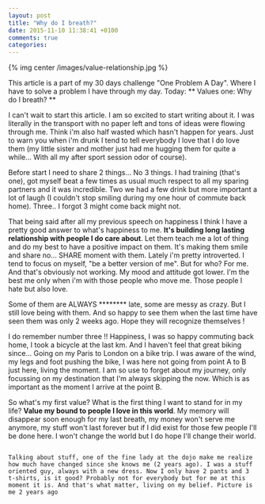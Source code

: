 ```yaml
---
layout: post
title: "Why do I breath?"
date: 2015-11-10 11:38:41 +0100
comments: true
categories:
---
```


{% img center /images/value-relationship.jpg %}

This article is a part of my 30 days challenge "One Problem A Day". Where I have to solve a problem I have through my day. Today: ** Values one: Why do I breath? **

<!-- more -->

I can't wait to start this article. I am so excited to start writing about it. I was literally in the transport with no paper left and tons of ideas were flowing through me. Think i'm also half wasted which hasn't happen for years. Just to warn you when i'm drunk I tend to tell everybody I love that I do love them (my little sister and mother just had me hugging them for quite a while... With all my after sport session odor of course).

Before start I need to share 2 things... No 3 things. I had training (that's one), got myself beat a few times as usual much respect to all my sparing partners and it was incredible. Two we had a few drink but more important a lot of laugh (I couldn't stop smiling during my one hour of commute back home). Three.. I forgot 3 might come back might not.

That being said after all my previous speech on happiness I think I have a pretty good answer to what's happiness to me. **It's building long lasting relationship with people I do care about**. Let them teach me a lot of thing and do my best to have a positive impact on them. It's making them smile and share no... SHARE moment with them. Lately i'm pretty introverted. I tend to focus on myself, "be a better version of me". But for who? For me. And that's obviously not working. My mood and attitude got lower. I'm the best me only when i'm with those people who move me. Those people I hate but also love.

Some of them are ALWAYS ******** late, some are messy as crazy. But I still love being with them. And so happy to see them when the last time have seen them was only 2 weeks ago. Hope they will recognize themselves !

I do remember number three !! Happiness, I was so happy commuting back home, I took a bicycle at the last km. And I haven't feel that great biking since... Going on my Paris to London on a bike trip. I was aware of the wind, my legs and foot pushing the bike, I was here not going from point A to B just here, living the moment. I am so use to forget about my journey, only focussing on my destination that I'm always skipping the now. Which is as important as the moment I arrive at the point B.

So what's my first value? What is the first thing I want to stand for in my life? **Value my bound to people I love in this world**. My memory will disappear soon enough for my last breath, my money won't serve me anymore, my stuff won't last forever but if I did exist for those few people I'll be done here. I won't change the world but I do hope I'll change their world.

~~~

Talking about stuff, one of the fine lady at the dojo make me realize how much have changed since she knows me (2 years ago). I was a stuff oriented guy, always with a new dress. Now I only have 2 pants and 3 t-shirts, is it good? Probably not for everybody but for me at this moment it is. And that's what matter, living on my belief. Picture is me 2 years ago
